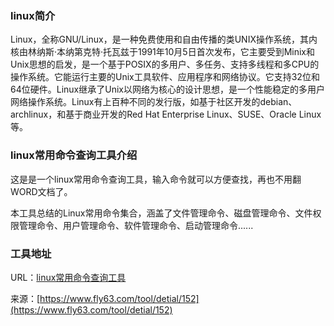 ### linux简介
Linux，全称GNU/Linux，是一种免费使用和自由传播的类UNIX操作系统，其内核由林纳斯·本纳第克特·托瓦兹于1991年10月5日首次发布，它主要受到Minix和Unix思想的启发，是一个基于POSIX的多用户、多任务、支持多线程和多CPU的操作系统。它能运行主要的Unix工具软件、应用程序和网络协议。它支持32位和64位硬件。Linux继承了Unix以网络为核心的设计思想，是一个性能稳定的多用户网络操作系统。Linux有上百种不同的发行版，如基于社区开发的debian、archlinux，和基于商业开发的Red Hat Enterprise Linux、SUSE、Oracle Linux等。

### linux常用命令查询工具介绍
这是是一个linux常用命令查询工具，输入命令就可以方便查找，再也不用翻WORD文档了。

本工具总结的Linux常用命令集合，涵盖了文件管理命令、磁盘管理命令、文件权限管理命令、用户管理命令、软件管理命令、启动管理命令......

### 工具地址
URL：[linux常用命令查询工具](https://www.fly63.com/tool/linux/)

来源：[https://www.fly63.com/tool/detial/152](https://www.fly63.com/tool/detial/152)
